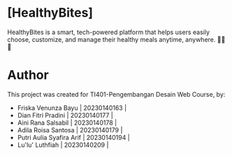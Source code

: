 # [HealthyBites]

HealthyBites is a smart, tech-powered platform that helps users easily choose, customize, and manage their healthy meals anytime, anywhere. 🥗📲💚

# Author
This project was created for TI401-Pengembangan Desain Web Course, by:
- Friska Venunza Bayu | 20230140163 |
- Dian Fitri Pradini | 20230140177 |
- Aini Rana Salsabil | 20230140178 |
- Adila Roisa Santosa | 20230140179 |
- Putri Aulia Syafira Arif | 20230140194 |
- Lu'lu' Luthfiah | 20230140209 |
